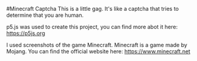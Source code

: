 #Minecraft Captcha
This is a little gag. It's like a captcha that tries to determine that you are human.


p5.js was used to create this project, you can find more abot it here: https://p5js.org

I used screenshots of the game Minecraft. Minecraft is a game made by Mojang.
You can find the official website here: https://www.minecraft.net

